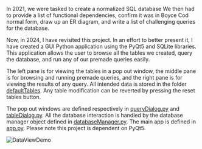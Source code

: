 In 2021, we were tasked to create a normalized SQL database  We then had to provide a list of 
functional dependencies, confirm it was in Boyce Cod normal form, draw up an ER diagram, and 
write a list of challenging queries for the database.

Now, in 2024, I have revisited this project. In an effort to better present it, I have created 
a GUI Python application using the PyQt5 and SQLite libraries. This application allows the user 
to browse all the tables we created, query the database, and run any of our premade queries easily.

The left pane is for viewing the tables in a pop out window, the middle pane is for browsing 
and running premade queries, and the right pane is for viewing the results of any query. 
All intended data is stored in the folder [defaultTables](defaultTables). Any table modification can be 
reverted by pressing the reset tables button. 

The pop out windows are defined respectively in [queryDialog.py](queryDialog.py) and [tableDialog.py](tableDialog.py). All the 
database interaction is handled by the database manager object defined in [databaseManager.py](databaseManager.py). 
The main app is defined in [app.py](app.py). Please note this project is dependent on PyQt5.

![DataViewDemo](https://github.com/ccomstoc/Database-Project-Showcase/assets/78567226/0c6f63a6-ab20-434d-a1d6-120ca409dffe)
